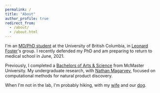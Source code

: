 ```yaml
---
permalink: /
title: "About"
author_profile: true
redirect_from: 
  - /about/
  - /about.html
---
```


I'm an [MD/PhD student](http://mdprogram.med.ubc.ca/mdphd/) at the University of British Columbia, in [Leonard Foster](https://www.msl.ubc.ca/people/dr-leonard-foster/)'s group. I recently defended my PhD and am preparing to return to medical school in June, 2021.

Previously, I completed a [Bachelors of Arts & Science](https://artsci.mcmaster.ca) from McMaster University. My undergraduate research, with [Nathan Magarvey](https://chemistry.mcmaster.ca/component/comprofiler/userprofile/magarv.html), focused on computational methods for natural product discovery. 

When I'm not in the lab, I'm probably hiking, with my [wife](https://www.rbs.ca/members/jessie-lu/) and our [dog](https://www.instagram.com/cooghyies/). 
